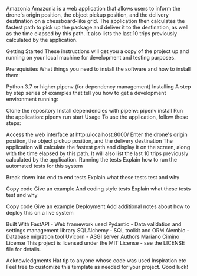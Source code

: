 Amazonia
Amazonia is a web application that allows users to inform the drone's origin position, the object pickup position, and the delivery destination on a chessboard-like grid. The application then calculates the fastest path to pick up the package and deliver it to the destination, as well as the time elapsed by this path. It also lists the last 10 trips previously calculated by the application.

Getting Started
These instructions will get you a copy of the project up and running on your local machine for development and testing purposes.

Prerequisites
What things you need to install the software and how to install them:

Python 3.7 or higher
pipenv (for dependency management)
Installing
A step by step series of examples that tell you how to get a development environment running:

Clone the repository
Install dependencies with pipenv: pipenv install
Run the application: pipenv run start
Usage
To use the application, follow these steps:

Access the web interface at http://localhost:8000/
Enter the drone's origin position, the object pickup position, and the delivery destination
The application will calculate the fastest path and display it on the screen, along with the time elapsed by this path. It will also list the last 10 trips previously calculated by the application.
Running the tests
Explain how to run the automated tests for this system

Break down into end to end tests
Explain what these tests test and why

Copy code
Give an example
And coding style tests
Explain what these tests test and why

Copy code
Give an example
Deployment
Add additional notes about how to deploy this on a live system

Built With
FastAPI - Web framework used
Pydantic - Data validation and settings management library
SQLAlchemy - SQL toolkit and ORM
Alembic - Database migration tool
Uvicorn - ASGI server
Authors
Mariano Cimino
License
This project is licensed under the MIT License - see the LICENSE file for details.

Acknowledgments
Hat tip to anyone whose code was used
Inspiration
etc
Feel free to customize this template as needed for your project. Good luck!
